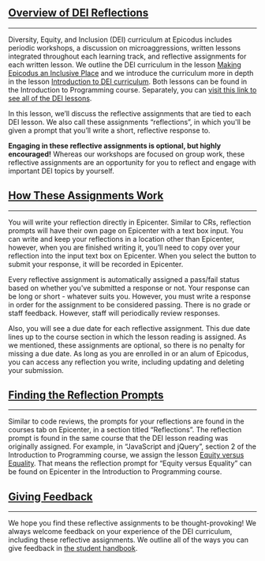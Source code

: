 ## [Overview of DEI Reflections](#overview-of-dei-reflections)

---

Diversity, Equity, and Inclusion (DEI) curriculum at Epicodus includes periodic workshops, a discussion on microaggressions, written lessons integrated throughout each learning track, and reflective assignments for each written lesson. We outline the DEI curriculum in the lesson [Making Epicodus an Inclusive Place](https://www.learnhowtoprogram.com/introduction-to-programming/getting-started-at-epicodus/making-epicodus-an-inclusive-place) and we introduce the curriculum more in depth in the lesson [Introduction to DEI curriculum](https://www.learnhowtoprogram.com/introduction-to-programming/git-html-and-css/homework-introduction-to-diversity-equity-and-inclusion-curriculum). Both lessons can be found in the Introduction to Programming course. Separately, you can [visit this link to see all of the DEI lessons](https://www.learnhowtoprogram.com/diversity-equity-and-inclusion/dei-lessons).

In this lesson, we’ll discuss the reflective assignments that are tied to each DEI lesson. We also call these assignments “reflections”, in which you'll be given a prompt that you’ll write a short, reflective response to.

**Engaging in these reflective assignments is optional, but highly encouraged!** Whereas our workshops are focused on group work, these reflective assignments are an opportunity for you to reflect and engage with important DEI topics by yourself.

## [How These Assignments Work](#how-these-assignments-work)

---

You will write your reflection directly in Epicenter. Similar to CRs, reflection prompts will have their own page on Epicenter with a text box input. You can write and keep your reflections in a location other than Epicenter, however, when you are finished writing it, you’ll need to copy over your reflection into the input text box on Epicenter. When you select the button to submit your response, it will be recorded in Epicenter.

Every reflective assignment is automatically assigned a pass/fail status based on whether you've submitted a response or not. Your response can be long or short - whatever suits you. However, you must write a response in order for the assignment to be considered passing. There is no grade or staff feedback. However, staff will periodically review responses.

Also, you will see a due date for each reflective assignment. This due date lines up to the course section in which the lesson reading is assigned. As we mentioned, these assignments are optional, so there is no penalty for missing a due date. As long as you are enrolled in or an alum of Epicodus, you can access any reflection you write, including updating and deleting your submission.

## [Finding the Reflection Prompts](#finding-the-reflection-prompts)

---

Similar to code reviews, the prompts for your reflections are found in the courses tab on Epicenter, in a section titled “Reflections”. The reflection prompt is found in the same course that the DEI lesson reading was originally assigned. For example, in “JavaScript and jQuery”, section 2 of the Introduction to Programming course, we assign the lesson [Equity versus Equality](https://www.learnhowtoprogram.com/introduction-to-programming/javascript-and-jquery/homework-equality-versus-equity). That means the reflection prompt for “Equity versus Equality” can be found on Epicenter in the Introduction to Programming course.  

## [Giving Feedback](#giving-feedback)

---

We hope you find these reflective assignments to be thought-provoking! We always welcome feedback on your experience of the DEI curriculum, including these reflective assignments. We outline all of the ways you can give feedback in [the student handbook](https://www.learnhowtoprogram.com/introduction-to-programming/getting-started-at-epicodus/student-handbook#giving-feedback). 
